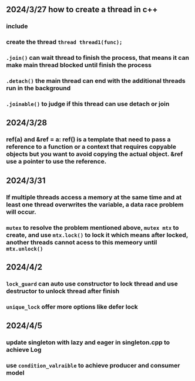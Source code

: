 ## 2024/3/27 how to create a thread in c++

### include<thread>

### create the thread `thread thread1(func);`

### `.join()` can wait thread to finish the process, that means it can make main thread blocked until finish the process

### `.detach()` the main thread can end with the additional threads run in the background

### `.joinable()` to judge if this thread can use detach or join

## 2024/3/28

### ref(a) and &ref = a: ref() is a template that need to pass a reference to a function or a context that requires copyable objects but you want to avoid copying the actual object. &ref use a pointer to use the reference.

## 2024/3/31

### If multiple threads access a memory at the same time and at least one thread overwrites the variable, a data race problem will occur.

### `mutex` to resolve the problem mentioned above, `mutex mtx` to create, and use `mtx.lock()` to lock it which means after locked, another threads cannot acess to this memeory until `mtx.unlock()`

## 2024/4/2

### `lock_guard` can auto use constructor to lock thread and use destructor to unlock thread after finish

### `unique_lock` offer more options like defer lock

## 2024/4/5

### update singleton with lazy and eager in singleton.cpp to achieve Log

### use `condition_valraible` to achieve producer and consumer model
